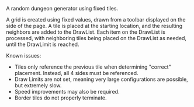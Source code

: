 A random dungeon generator using fixed tiles.

A grid is created using fixed values, drawn from a toolbar displayed on the side of the page. A tile is placed at the starting location, and the resulting neighbors are added to the DrawList. Each item on the DrawList is processed, with neighboring tiles being placed on the DrawList as needed, until the DrawLimit is reached.

Known issues:
- Tiles only reference the previous tile when determining "correct" placement. Instead, all 4 sides must be referenced.
- Draw Limits are not set, meaning very large configurations are possible, but extremely slow.
- Speed improvements may also be required.
- Border tiles do not properly terminate.
